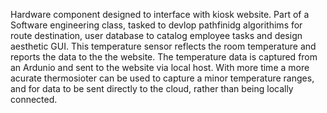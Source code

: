 Hardware component designed to interface with kiosk website. Part of a Software engineering class, tasked to devlop pathfinidg algorithims for route destination, user database to catalog employee tasks and design aesthetic GUI. This temperature sensor reflects the room temperature and reports the data to the the website. The temperature data is captured from an Ardunio and sent to the website via local host. With more time a more acurate thermosioter can be used to capture a minor temperature ranges, and for data to be sent directly to the cloud, rather than being locally connected. 
